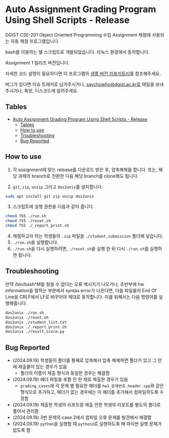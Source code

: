 # Auto Assignment Grading Program Using Shell Scripts - Release

DGIST CSE-201 Object Oriented Programming 수업 Assignment 채점에 사용되는 자동 채점 프로그램입니다.

bash를 이용하는 쉘 스크립트로 개발되었습니다. 리눅스 환경에서 동작합니다.

*Assignment 1* 릴리즈 버전입니다. 

자세한 코드 설명이 필요하다면 이 프로그램의 [샘플 버전 리포지토리](https://github.com/saychuwho/auto_grading)를 참조해주세요.

버그가 있다면 이슈 트래커로 남겨주시거나, saychuwho@dgist.ac.kr로 메일을 보내주시거나, 톡방, 디스코드에 알려주세요.

## Tables

- [Auto Assignment Grading Program Using Shell Scripts - Release](#auto-assignment-grading-program-using-shell-scripts---release)
  - [Tables](#tables)
  - [How to use](#how-to-use)
  - [Troubleshooting](#troubleshooting)
  - [Bug Reported](#bug-reported)

## How to use

1. 각 assignment에 맞는 release를 다운로드 받은 후, 압축해제를 합니다. 또는, 해당 과제의 branch로 전환한 다음 해당 branch를 clone해도 됩니다.

2. `git`, `zip`, `unzip` 그리고 `dos2unix`를 설치합니다.
```bash
sudo apt install git zip unzip dos2unix
```

3. 스크립트에 실행 권한을 다음과 같이 줍니다.
```bash
chmod 755 ./run.sh
chmod 755 ./reset.sh
chmod 755 ./_report_print.sh
```

4. 채점하고자 하는 학생들의 `.zip` 파일을 `./student_submission` 폴더에 넣습니다.
5. `./run.sh`을 실행합니다.
6. `./run.sh`을 다시 실행하려면, `./reset.sh`을 실행 한 뒤 다시 `./run.sh`를 실행하면 됩니다. 

## Troubleshooting

만약 /bin/bash^M을 찾을 수 없다는 오류 메시지가 나오거나, 초반부에 hw information을 말하는 부분에서 syntax error가 나온다면, 다음 파일들의 End Of Line을 CRLF에서 LF로 바꾸어야 제대로 동작합니다. 이를 위해서는 다음 명령어를 실행해줍니다.

```bash
dos2unix ./run.sh
dos2unix ./reset.sh
dos2unix ./student_list.txt
dos2unix ./_report_print.sh
dos2unix ./result_score.py
```

## Bug Reported

- (2024.09.19) 학생들이 폴더를 통째로 압축해서 압축 해제하면 폴더가 있고 그 안에 제출물이 있는 경우가 있음
  - 폴더의 이름이 제출 형식과 동일한 경우는 해결함
- (2024.09.19) 헤더 파일을 포함 안 한 채로 제출한 경우가 있음
  - `grading_cases`에 각 문제 별 필요한 헤더를 `hw1_문제번호_header.cpp`와 같은 형식으로 추가하고, 헤더가 없는 경우에는 이 헤더를 추가해서 컴파일하도록 수정함
- (2024.09.19) 제출한 학생의 리포트랑 제출 안한 학생의 리포트를 별도의 폴더로 풀어서 관리함
- (2024.09.19) 3번 문제의 case 2에서 컴파일 오류 문제를 발견해서 해결함
- (2024.09.19) `python`을 실행할 때 `python3`로 실행하도록 해 파이썬 실행 문제가 없도록 함